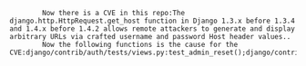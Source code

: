 
            Now there is a CVE in this repo:The django.http.HttpRequest.get_host function in Django 1.3.x before 1.3.4 and 1.4.x before 1.4.2 allows remote attackers to generate and display arbitrary URLs via crafted username and password Host header values..
            Now the following functions is the cause for the CVE:django/contrib/auth/tests/views.py:test_admin_reset();django/contrib/auth/tests/views.py:test_poisoned_http_host();django/contrib/auth/tests/views.py:test_poisoned_http_host_admin_site();django/http/__init__.py:get_host();
            